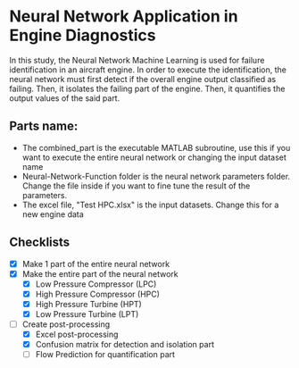 # Neural Network Application in Engine Diagnostics
In this study, the Neural Network Machine Learning is used for failure identification in an aircraft engine. In order to execute the identification, the neural network must first detect if the overall engine output classified as failing. Then, it isolates the failing part of the engine. Then, it quantifies the output values of the said part. 

## Parts name:
* The combined_part is the executable MATLAB subroutine, use this if you want to execute the entire neural network or changing the input dataset name
* Neural-Network-Function folder is the neural network parameters folder. Change the file inside if you want to fine tune the result of the parameters.
* The excel file, "Test HPC.xlsx" is the input datasets. Change this for a new engine data

## Checklists

- [x] Make 1 part of the entire neural network
- [X] Make the entire part of the neural network
  - [X] Low Pressure Compressor (LPC)
  - [X] High Pressure Compressor (HPC)
  - [X] High Pressure Turbine (HPT)
  - [X] Low Pressure Turbine (LPT)
- [ ] Create post-processing
  - [X] Excel post-processing
  - [X] Confusion matrix for detection and isolation part
  - [ ] Flow Prediction for quantification part
